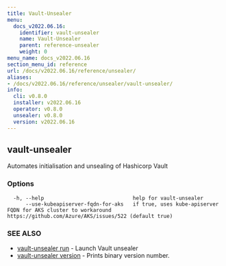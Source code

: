 ```yaml
---
title: Vault-Unsealer
menu:
  docs_v2022.06.16:
    identifier: vault-unsealer
    name: Vault-Unsealer
    parent: reference-unsealer
    weight: 0
menu_name: docs_v2022.06.16
section_menu_id: reference
url: /docs/v2022.06.16/reference/unsealer/
aliases:
- /docs/v2022.06.16/reference/unsealer/vault-unsealer/
info:
  cli: v0.8.0
  installer: v2022.06.16
  operator: v0.8.0
  unsealer: v0.8.0
  version: v2022.06.16
---
```


## vault-unsealer

Automates initialisation and unsealing of Hashicorp Vault

### Options

```
  -h, --help                             help for vault-unsealer
      --use-kubeapiserver-fqdn-for-aks   if true, uses kube-apiserver FQDN for AKS cluster to workaround https://github.com/Azure/AKS/issues/522 (default true)
```

### SEE ALSO

* [vault-unsealer run](/docs/v2022.06.16/reference/unsealer/vault-unsealer_run)	 - Launch Vault unsealer
* [vault-unsealer version](/docs/v2022.06.16/reference/unsealer/vault-unsealer_version)	 - Prints binary version number.

